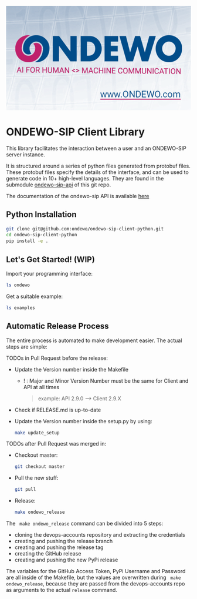 ![Logo](https://raw.githubusercontent.com/ondewo/ondewo-logos/master/github/ondewo_logo_github_2.png)

ONDEWO-SIP Client Library
======================

This library facilitates the interaction between a user and an ONDEWO-SIP server instance.

It is structured around a series of python files generated from protobuf files. These protobuf files specify the details of the interface, and can be used to generate code in 10+ high-level languages. They are found in the submodule [ondewo-sip-api](./ondewo-sip-api) of this git repo.

The documentation of the ondewo-sip API is available [here](https://ondewo.github.io/ondewo-sip-api/#ondewo/sip/sip.proto)

Python Installation
-------------------

```bash
git clone git@github.com:ondewo/ondewo-sip-client-python.git
cd ondewo-sip-client-python
pip install -e .
```

Let's Get Started! (WIP)
------------------
Import your programming interface:
```bash
ls ondewo
```

Get a suitable example:
```bash
ls examples
```
Automatic Release Process
------------------
The entire process is automated to make development easier. The actual steps are simple:

TODOs in Pull Request before the release:

 - Update the Version number inside the Makefile
   - ! : Major and Minor Version Number must be the same for Client and API at all times
      >example: API 2.9.0 --> Client 2.9.X

 - Check if RELEASE.md is up-to-date

 - Update the Version number inside the setup.py by using:
    ```bash
    make update_setup
    ```

TODOs after Pull Request was merged in:

 - Checkout master:
    ```bash
    git checkout master
    ```
 - Pull the new stuff:
    ```bash
    git pull
    ```
 - Release:
    ```bash
    make ondewo_release
    ```

The   ``` make ondewo_release``` command can be divided into 5 steps:

- cloning the devops-accounts repository and extracting the credentials
- creating and pushing the release branch
- creating and pushing the release tag
- creating the GitHub release
- creating and pushing the new PyPi release

The variables for the GitHub Access Token, PyPi Username and Password are all inside
of the Makefile, but the values are overwritten during ``` make ondewo_release```, because
they are passed from the devops-accounts repo as arguments to the actual ```release``` command.
